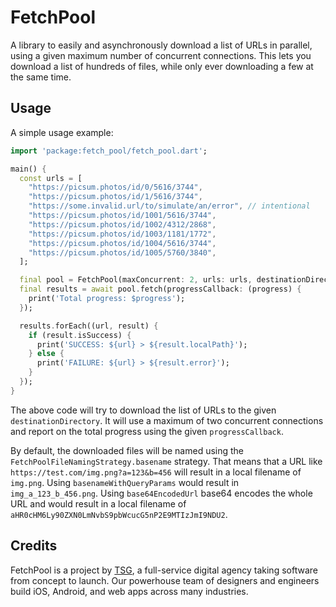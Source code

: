 # FetchPool

A library to easily and asynchronously download a list of URLs in parallel, using a given
maximum number of concurrent connections. This lets you download a list of hundreds of files,
while only ever downloading a few at the same time.

## Usage

A simple usage example:

```dart
import 'package:fetch_pool/fetch_pool.dart';

main() {
  const urls = [
    "https://picsum.photos/id/0/5616/3744",
    "https://picsum.photos/id/1/5616/3744",
    "https://some.invalid.url/to/simulate/an/error", // intentional
    "https://picsum.photos/id/1001/5616/3744",
    "https://picsum.photos/id/1002/4312/2868",
    "https://picsum.photos/id/1003/1181/1772",
    "https://picsum.photos/id/1004/5616/3744",
    "https://picsum.photos/id/1005/5760/3840",
  ];

  final pool = FetchPool(maxConcurrent: 2, urls: urls, destinationDirectory: "./deep/path/to/images");
  final results = await pool.fetch(progressCallback: (progress) {
    print('Total progress: $progress');
  });

  results.forEach((url, result) {
    if (result.isSuccess) {
      print('SUCCESS: ${url} > ${result.localPath}');
    } else {
      print('FAILURE: ${url} > ${result.error}');
    }
  });
}
```

The above code will try to download the list of URLs to the given `destinationDirectory`. It will use a
maximum of two concurrent connections and report on the total progress using the given `progressCallback`.

By default, the downloaded files will be named using the `FetchPoolFileNamingStrategy.basename` strategy.
That means that a URL like `https://test.com/img.png?a=123&b=456` will result in a local filename of `img.png`.
Using `basenameWithQueryParams` would result in `img_a_123_b_456.png`.
Using `base64EncodedUrl` base64 encodes the whole URL and would result in a local filename of `aHR0cHM6Ly90ZXN0LmNvbS9pbWcucG5nP2E9MTIzJmI9NDU2`.

## Credits

FetchPool is a project by [TSG](https://thesmythgroup.com/), a full-service digital agency taking software from concept to launch.
Our powerhouse team of designers and engineers build iOS, Android, and web apps across many industries.
